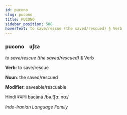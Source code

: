 ```yaml
---
id: pucono
slug: pucono
title: PUCONO
sidebar_position: 588
hoverText: to save/rescue (the saved/rescued) § Verb
---
```


### pucono&emsp;<span kind="abugida">ʋʃꞇƨ</span>

*to save/rescue (the saved/rescued)* **§** Verb

**Verb**: to save/rescue

**Noun**: the saved/rescued

**Modifier**: saveable/rescuable

Hindi बचाना bacānā /bə.t͡ʃɑː.nɑː/

*Indo-Iranian Language Family*